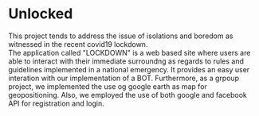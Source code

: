 # Unlocked
This project tends to address the issue of isolations and boredom as witnessed in the recent covid19 lockdown.  
The application called "LOCKDOWN" is a web based site where users are able to interact with their 
immediate surroundng as regards to rules and guidelines implemented in a national emergency.
It provides an easy user interation with our implementation of a BOT.
Furthermore, as a grpoup project, we implemented the use og google earth as map for geopositioning.
Also, we employed the use of both google and facebook API for registration and login.
